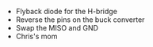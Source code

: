  - Flyback diode for the H-bridge
 - Reverse the pins on the buck converter
 - Swap the MISO and GND
 - Chris's mom